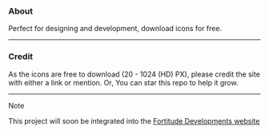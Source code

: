 ### About
Perfect for designing and development, download icons for free.

---

### Credit
As the icons are free to download (20 - 1024 (HD) PX), please credit the site with either a link or mention. Or, You can star this repo to help it grow.

---

> [!NOTE]
> This project will soon be integrated into the [Fortitude Developments website](https://dev-fortitude.github.io/Website)
